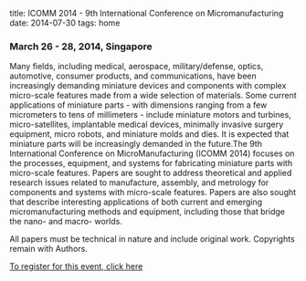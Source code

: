 title: ICOMM 2014 - 9th International Conference on Micromanufacturing
date: 2014-07-30 
tags: home


### March 26 - 28, 2014, Singapore


Many fields, including medical, aerospace, military/defense, optics, automotive, consumer products, and communications, have been increasingly demanding miniature devices and components with complex micro-scale features made from a wide selection of materials. Some current applications of miniature parts - with dimensions ranging from a few micrometers to tens of millimeters - include miniature motors and turbines, micro-satellites, implantable medical devices, minimally invasive surgery equipment, micro robots, and miniature molds and dies. It is expected that miniature parts will be increasingly demanded in the future.The 9th International Conference on MicroManufacturing (ICOMM 2014) focuses on the processes, equipment, and systems for fabricating miniature parts with micro-scale features. Papers are sought to address theoretical and applied research issues related to manufacture, assembly, and metrology for components and systems with micro-scale features. Papers are also sought that describe interesting applications of both current and emerging micromanufacturing methods and equipment, including those that bridge the nano- and macro- worlds.

All papers must be technical in nature and include original work. Copyrights remain with Authors.

[To register for this event, click here]( http://i2m2.northwestern.edu/content/I2M2-ICOMM_Conference.php)